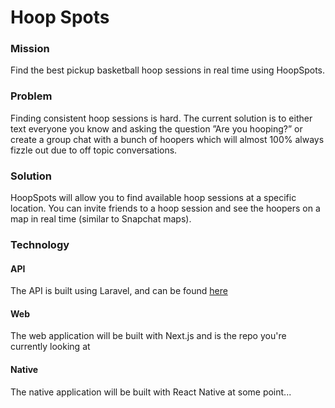 # Hoop Spots

### Mission
Find the best pickup basketball hoop sessions in real time using HoopSpots.

### Problem
Finding consistent hoop sessions is hard.  The current solution is to either text everyone you know and asking the question ”Are you hooping?” or create a group chat with a bunch of hoopers which will almost 100% always fizzle out due to off topic conversations.

### Solution
HoopSpots will allow you to find available hoop sessions at a specific location. You can invite friends to a hoop session and see the hoopers on a map in real time (similar to Snapchat maps).

### Technology
#### API
The API is built using Laravel, and can be found [here](https://github.com/HoopSpots/api)

#### Web
The web application will be built with Next.js and is the repo you're currently looking at

#### Native
The native application will be built with React Native at some point...
